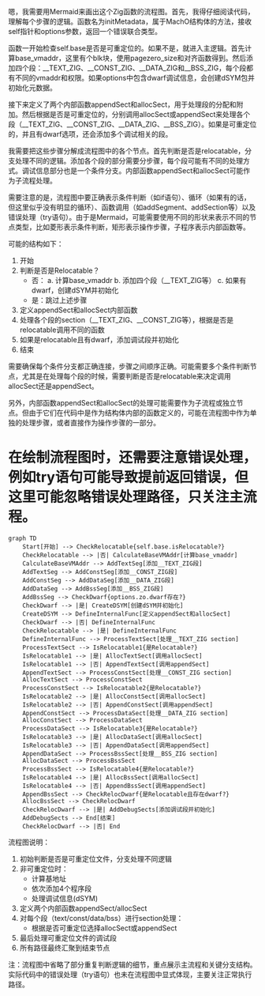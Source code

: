 嗯，我需要用Mermaid来画出这个Zig函数的流程图。首先，我得仔细阅读代码，理解每个步骤的逻辑。函数名为initMetadata，属于MachO结构体的方法，接收self指针和options参数，返回一个错误联合类型。

函数一开始检查self.base是否是可重定位的。如果不是，就进入主逻辑。首先计算base_vmaddr，这里有个blk块，使用pagezero_size和对齐函数得到。然后添加四个段：__TEXT_ZIG、__CONST_ZIG、__DATA_ZIG和__BSS_ZIG，每个段都有不同的vmaddr和权限。如果options中包含dwarf调试信息，会创建dSYM包并初始化元数据。

接下来定义了两个内部函数appendSect和allocSect，用于处理段的分配和附加。然后根据是否是可重定位的，分别调用allocSect或appendSect来处理各个段（__TEXT_ZIG、__CONST_ZIG、__DATA_ZIG、__BSS_ZIG）。如果是可重定位的，并且有dwarf选项，还会添加多个调试相关的段。

我需要把这些步骤分解成流程图中的各个节点。首先判断是否是relocatable，分支处理不同的逻辑。添加各个段的部分需要分步骤，每个段可能有不同的处理方式。调试信息部分也是一个条件分支。内部函数appendSect和allocSect可能作为子流程处理。

需要注意的是，流程图中要正确表示条件判断（如if语句）、循环（如果有的话，但这里似乎没有明显的循环）、函数调用（如addSegment、addSection等）以及错误处理（try语句）。由于是Mermaid，可能需要使用不同的形状来表示不同的节点类型，比如菱形表示条件判断，矩形表示操作步骤，子程序表示内部函数等。

可能的结构如下：

1. 开始
2. 判断是否是Relocatable？
   - 否：
     a. 计算base_vmaddr
     b. 添加四个段（__TEXT_ZIG等）
     c. 如果有dwarf，创建dSYM并初始化
   - 是：跳过上述步骤
3. 定义appendSect和allocSect内部函数
4. 处理各个段的section（__TEXT_ZIG、__CONST_ZIG等），根据是否是relocatable调用不同的函数
5. 如果是relocatable且有dwarf，添加调试段并初始化
6. 结束

需要确保每个条件分支都正确连接，步骤之间顺序正确。可能需要多个条件判断节点，尤其是在处理每个段的时候，需要判断是否是relocatable来决定调用allocSect还是appendSect。

另外，内部函数appendSect和allocSect的处理可能需要作为子流程或独立节点。但由于它们在代码中是作为结构体内部的函数定义的，可能在流程图中作为单独的处理步骤，或者直接作为操作步骤的一部分。

在绘制流程图时，还需要注意错误处理，例如try语句可能导致提前返回错误，但这里可能忽略错误处理路径，只关注主流程。
================================================
```mermaid
graph TD
    Start[开始] --> CheckRelocatable{self.base.isRelocatable?}
    CheckRelocatable --> |否| CalculateBaseVMAddr[计算base_vmaddr]
    CalculateBaseVMAddr --> AddTextSeg[添加__TEXT_ZIG段]
    AddTextSeg --> AddConstSeg[添加__CONST_ZIG段]
    AddConstSeg --> AddDataSeg[添加__DATA_ZIG段]
    AddDataSeg --> AddBssSeg[添加__BSS_ZIG段]
    AddBssSeg --> CheckDwarf{options.zo.dwarf存在?}
    CheckDwarf --> |是| CreateDSYM[创建dSYM并初始化]
    CreateDSYM --> DefineInternalFunc[定义appendSect和allocSect]
    CheckDwarf --> |否| DefineInternalFunc
    CheckRelocatable --> |是| DefineInternalFunc
    DefineInternalFunc --> ProcessTextSect[处理__TEXT_ZIG section]
    ProcessTextSect --> IsRelocatable1{是Relocatable?}
    IsRelocatable1 --> |是| AllocTextSect[调用allocSect]
    IsRelocatable1 --> |否| AppendTextSect[调用appendSect]
    AppendTextSect --> ProcessConstSect[处理__CONST_ZIG section]
    AllocTextSect --> ProcessConstSect
    ProcessConstSect --> IsRelocatable2{是Relocatable?}
    IsRelocatable2 --> |是| AllocConstSect[调用allocSect]
    IsRelocatable2 --> |否| AppendConstSect[调用appendSect]
    AppendConstSect --> ProcessDataSect[处理__DATA_ZIG section]
    AllocConstSect --> ProcessDataSect
    ProcessDataSect --> IsRelocatable3{是Relocatable?}
    IsRelocatable3 --> |是| AllocDataSect[调用allocSect]
    IsRelocatable3 --> |否| AppendDataSect[调用appendSect]
    AppendDataSect --> ProcessBssSect[处理__BSS_ZIG section]
    AllocDataSect --> ProcessBssSect
    ProcessBssSect --> IsRelocatable4{是Relocatable?}
    IsRelocatable4 --> |是| AllocBssSect[调用allocSect]
    IsRelocatable4 --> |否| AppendBssSect[调用appendSect]
    AppendBssSect --> CheckRelocDwarf{是Relocatable且存在dwarf?}
    AllocBssSect --> CheckRelocDwarf
    CheckRelocDwarf --> |是| AddDebugSects[添加调试段并初始化]
    AddDebugSects --> End[结束]
    CheckRelocDwarf --> |否| End
``` 

流程图说明：
1. 初始判断是否是可重定位文件，分支处理不同逻辑
2. 非可重定位时：
   - 计算基地址
   - 依次添加4个程序段
   - 处理调试信息(dSYM)
3. 定义两个内部函数appendSect/allocSect
4. 对每个段（text/const/data/bss）进行section处理：
   - 根据是否可重定位选择allocSect或appendSect
5. 最后处理可重定位文件的调试段
6. 所有路径最终汇聚到结束节点

注：流程图中省略了部分重复判断逻辑的细节，重点展示主流程和关键分支结构。实际代码中的错误处理（try语句）也未在流程图中显式体现，主要关注正常执行路径。